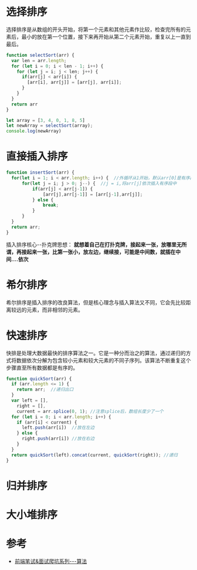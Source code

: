 # 选择排序

选择排序是从数组的开头开始，将第一个元素和其他元素作比较，检查完所有的元素后，最小的放在第一个位置，接下来再开始从第二个元素开始，重复以上一直到最后。

```js
function selectSort(arr) {
  var len = arr.length;
  for (let i = 0; i < len - 1; i++) {
    for (let j = i; j < len; j++) {
      if(arr[j] < arr[i]) {
        [arr[i], arr[j]] = [arr[j], arr[i]];
      }
    }
  }
  return arr
}

let array = [3, 4, 0, 1, 8, 5]
let newArray = selectSort(array);
console.log(newArray)
```

# 直接插入排序

```js
function insertSort(arr) {
  for(let i = 1; i < arr.length; i++) {  //外循环从1开始，默认arr[0]是有序段
      for(let j = i; j > 0; j--) {  //j = i,将arr[j]依次插入有序段中
          if(arr[j] < arr[j-1]) {
              [arr[j],arr[j-1]] = [arr[j-1],arr[j]];
          } else {
              break;
          }
      }
  }
  return arr;
}
```

插入排序核心--扑克牌思想： **就想着自己在打扑克牌，接起来一张，放哪里无所谓，再接起来一张，比第一张小，放左边，继续接，可能是中间数，就插在中间....依次**

# 希尔排序

希尔排序是插入排序的改良算法，但是核心理念与插入算法又不同，它会先比较距离较远的元素，而非相邻的元素。

# 快速排序

快排是处理大数据最快的排序算法之一。它是一种分而治之的算法，通过递归的方式将数据依次分解为包含较小元素和较大元素的不同子序列。该算法不断重复这个步骤直至所有数据都是有序的。

```js
function quickSort(arr) {
  if (arr.length <= 1) {
    return arr;  //递归出口
  }
  var left = [],
    right = [],
    current = arr.splice(0, 1); //注意splice后，数组长度少了一个
  for (let i = 0; i < arr.length; i++) {
    if (arr[i] < current) {
      left.push(arr[i])  //放在左边
    } else {
      right.push(arr[i]) //放在右边
    }
  }
  return quickSort(left).concat(current, quickSort(right)); //递归
}
```

# 归并排序



# 大小堆排序



# 参考

- [前端笔试&面试爬坑系列---算法](https://juejin.im/post/5b72f0caf265da282809f3b5#heading-7)
